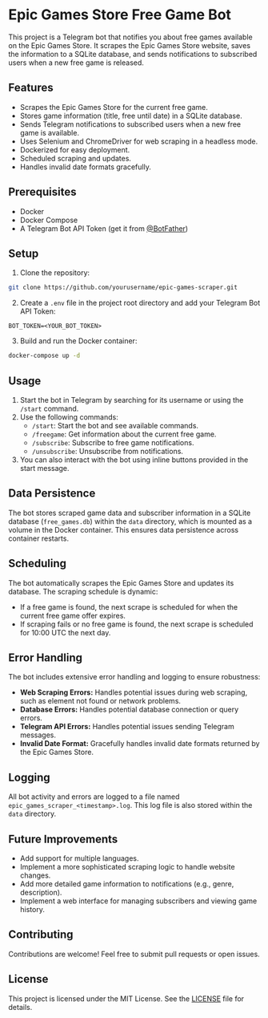 # Epic Games Store Free Game Bot

This project is a Telegram bot that notifies you about free games available on the Epic Games Store. It scrapes the Epic Games Store website, saves the information to a SQLite database, and sends notifications to subscribed users when a new free game is released.

## Features

* Scrapes the Epic Games Store for the current free game.
* Stores game information (title, free until date) in a SQLite database.
* Sends Telegram notifications to subscribed users when a new free game is available.
* Uses Selenium and ChromeDriver for web scraping in a headless mode.
* Dockerized for easy deployment.
* Scheduled scraping and updates.
* Handles invalid date formats gracefully.

## Prerequisites

* Docker
* Docker Compose
* A Telegram Bot API Token (get it from [@BotFather](https://t.me/botfather))

## Setup

1. Clone the repository:

```bash
git clone https://github.com/yourusername/epic-games-scraper.git
```

2. Create a `.env` file in the project root directory and add your Telegram Bot API Token:

```
BOT_TOKEN=<YOUR_BOT_TOKEN>
```

3. Build and run the Docker container:

```bash
docker-compose up -d
```

## Usage

1. Start the bot in Telegram by searching for its username or using the `/start` command.
2. Use the following commands:
    * `/start`: Start the bot and see available commands.
    * `/freegame`: Get information about the current free game.
    * `/subscribe`: Subscribe to free game notifications.
    * `/unsubscribe`: Unsubscribe from notifications.
3. You can also interact with the bot using inline buttons provided in the start message.



## Data Persistence

The bot stores scraped game data and subscriber information in a SQLite database (`free_games.db`) within the `data` directory, which is mounted as a volume in the Docker container.  This ensures data persistence across container restarts.

## Scheduling

The bot automatically scrapes the Epic Games Store and updates its database. The scraping schedule is dynamic:

* If a free game is found, the next scrape is scheduled for when the current free game offer expires.
* If scraping fails or no free game is found, the next scrape is scheduled for 10:00 UTC the next day.

## Error Handling

The bot includes extensive error handling and logging to ensure robustness:

* **Web Scraping Errors:** Handles potential issues during web scraping, such as element not found or network problems.
* **Database Errors:** Handles potential database connection or query errors.
* **Telegram API Errors:** Handles potential issues sending Telegram messages.
* **Invalid Date Format:** Gracefully handles invalid date formats returned by the Epic Games Store.

## Logging

All bot activity and errors are logged to a file named `epic_games_scraper_<timestamp>.log`.  This log file is also stored within the `data` directory.

## Future Improvements

* Add support for multiple languages.
* Implement a more sophisticated scraping logic to handle website changes.
* Add more detailed game information to notifications (e.g., genre, description).
* Implement a web interface for managing subscribers and viewing game history.


## Contributing

Contributions are welcome! Feel free to submit pull requests or open issues.

## License

This project is licensed under the MIT License. See the [LICENSE](LICENSE) file for details.
